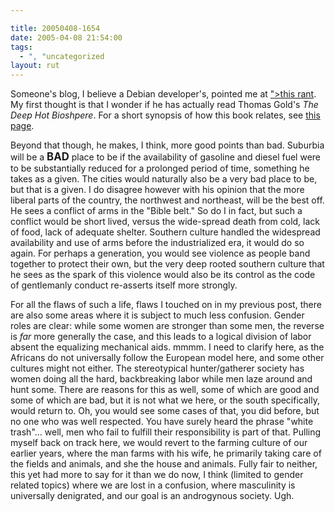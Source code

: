 ```yaml
---

title: 20050408-1654
date: 2005-04-08 21:54:00
tags:
  - ", "uncategorized
layout: rut
---
```


<p> Someone's blog, I believe
a Debian developer's, pointed me at <a href="http://www.rollingstone.com/news/story/_/id/7203633?pageid=<?php
echo htmlentities("rs.NewsArchive&pageregion=mainRegion&rnd=1111689845570&has-player=true&version=6.0.12.104");
?>">this rant</a>.  My first thought is that I wonder if he has
actually read Thomas Gold's <em>The Deep Hot Bioshpere</em>.
For a short synopsis of how this book relates, see <a href="http://www.people.cornell.edu/pages/tg21/recharging/">this
page</a>.</p>

<p>Beyond that though, he makes, I think, more good points than bad.
Suburbia will be a <strong><big>BAD</big></strong> place to be if the
availability of gasoline and diesel fuel were to be substantially
reduced for a prolonged period of time, something he takes as a
given.  The cities would naturally also be a very bad place to be,
but that is a given.  I do disagree however with his opinion that the
more liberal parts of the country, the northwest and northeast, will
be the best off.  He sees a conflict of arms in the "Bible belt."
So do I in fact, but such a conflict would be short lived, versus the
wide-spread death from cold, lack of food, lack of adequate shelter.
Southern culture handled the widespread availability and use of arms
before the industrialized era, it would do so again.  For perhaps
a generation, you would see violence as people band together to
protect their own, but the very deep rooted southern culture that
he sees as the spark of this violence would also be its control as
the code of gentlemanly conduct re-asserts itself more strongly.</p>

<p>For all the flaws of such a life, flaws I touched on in my
previous post, there are also some areas where it is subject to
much less confusion.  Gender roles are clear: while some women are
stronger than some men, the reverse is <em>far</em> more generally
the case, and this leads to a logical division of labor absent the
equalizing mechanical aids.  mmmm. I need to clarify here, as the
Africans do not universally follow the European model here, and some
other cultures might not either.  The stereotypical hunter/gatherer
society has women doing all the hard, backbreaking labor while men
laze around and hunt some.  There are reasons for this as well, some
of which are good and some of which are bad, but it is not what we
here, or the south specifically, would return to.  Oh, you would
see some cases of that, you did before, but no one who was well
respected.  You have surely heard the phrase "white trash"&#x2026;
well, men who fail to fulfill their responsibility is part of that.
Pulling myself back on track here, we would revert to the farming
culture of our earlier years, where the man farms with his wife,
he primarily taking care of the fields and animals, and she the
house and animals.  Fully fair to neither, this yet had more to say
for it than we do now, I think (limited to gender related topics)
where we are lost in a confusion, where masculinity is universally
denigrated, and our goal is an androgynous society.  Ugh.</p>

